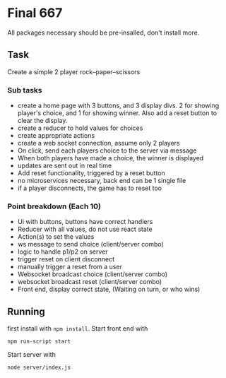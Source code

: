 # Final 667
All packages necessary should be pre-insalled, don't install more.

## Task
Create a simple 2 player rock–paper–scissors

### Sub tasks
- create a home page with 3 buttons, and 3 display divs. 2 for showing player's choice, and 1 for showing winner. Also add a reset button to clear the display.
- create a reducer to hold values for choices
- create appropriate actions
- create a web socket connection, assume only 2 players
- On click, send each players choice to the server via message
- When both players have made a choice, the winner is displayed
- updates are sent out in real time
- Add reset functionality, triggered by a reset button
- no microservices necessary, back end can be 1 single file
- if a player disconnects, the game has to reset too

### Point breakdown (Each 10)
- Ui with buttons, buttons have correct handlers
- Reducer with all values, do not use react state
- Action(s) to set the values
- ws message to send choice (client/server combo)
- logic to handle p1/p2 on server
- trigger reset on client disconnect
- manually trigger a reset from a user
- Websocket broadcast choice (client/server combo)
- websocket broadcast reset (client/server combo)
- Front end, display correct state, (Waiting on turn, or who wins)

## Running
first install with `npm install`. 
Start front end with
```
npm run-script start
```
Start server with
```
node server/index.js
```